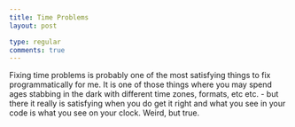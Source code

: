 ```yaml
---
title: Time Problems
layout: post

type: regular
comments: true
---
```


Fixing time problems is probably one of the most satisfying things to fix
programmatically for me. It is one of those things where you may spend ages
stabbing in the dark with different time zones, formats, etc etc. - but there
it really is satisfying when you do get it right and what you see in your code
is what you see on your clock.
Weird, but true.

